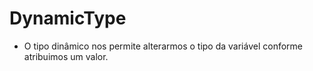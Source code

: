 # DynamicType
* O tipo dinâmico nos permite alterarmos o tipo da variável conforme atribuimos um valor.
